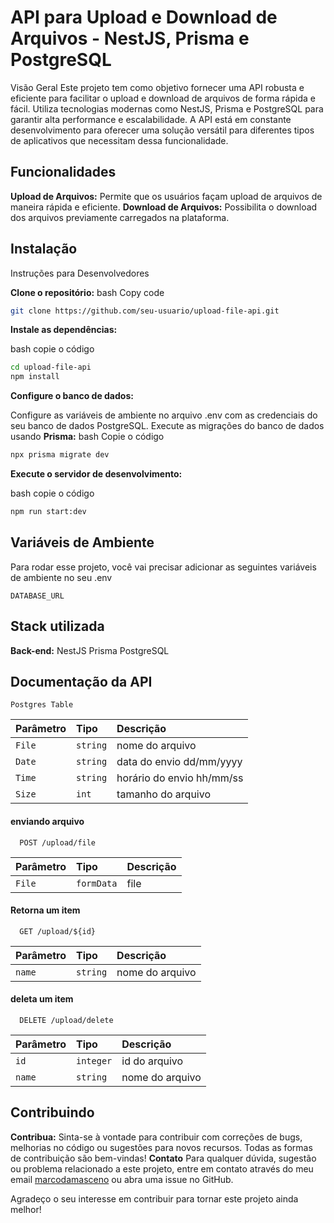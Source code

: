 
# API para Upload e Download de Arquivos - NestJS, Prisma e PostgreSQL

Visão Geral
Este projeto tem como objetivo fornecer uma API robusta e eficiente para facilitar o upload e download de arquivos de forma rápida e fácil. Utiliza tecnologias modernas como NestJS, Prisma e PostgreSQL para garantir alta performance e escalabilidade. A API está em constante desenvolvimento para oferecer uma solução versátil para diferentes tipos de aplicativos que necessitam dessa funcionalidade.


## Funcionalidades

**Upload de Arquivos:**  Permite que os usuários façam upload de arquivos de maneira rápida e eficiente.
**Download de Arquivos:**  Possibilita o download dos arquivos previamente carregados na plataforma.


## Instalação

Instruções para Desenvolvedores

**Clone o repositório:**
bash
Copy code
``` bash
git clone https://github.com/seu-usuario/upload-file-api.git
```
**Instale as dependências:**

bash
copie o código

``` bash
cd upload-file-api
npm install
```
**Configure o banco de dados:**

Configure as variáveis de ambiente no arquivo .env com as credenciais do seu banco de dados PostgreSQL.
Execute as migrações do banco de dados usando 
**Prisma:**
bash
Copie o código

```bash
npx prisma migrate dev
```
**Execute o servidor de desenvolvimento:**

bash
copie o código 
```bash
npm run start:dev
```
## Variáveis de Ambiente

Para rodar esse projeto, você vai precisar adicionar as seguintes variáveis de ambiente no seu .env


`DATABASE_URL`


## Stack utilizada

**Back-end:** NestJS
Prisma
PostgreSQL


## Documentação da API

```Postgres Table```

| Parâmetro   | Tipo       | Descrição                           |
| :---------- | :--------- | :---------------------------------- |
| `File` | `string` | nome do arquivo |
| `Date` | `string` | data do envio dd/mm/yyyy |
| `Time` | `string` | horário do envio hh/mm/ss |
| `Size` | `int` | tamanho do arquivo |


#### enviando arquivo

```http
  POST /upload/file
```

| Parâmetro   | Tipo       | Descrição                           |
| :---------- | :--------- | :---------------------------------- |
| `File` | `formData` | file |

#### Retorna um item

```http
  GET /upload/${id}
```

| Parâmetro   | Tipo       | Descrição                                   |
| :---------- | :--------- | :------------------------------------------ |
| `name`      | `string` | nome do arquivo |

#### deleta um item

```http
  DELETE /upload/delete
```

| Parâmetro   | Tipo       | Descrição                                   |
| :---------- | :--------- | :------------------------------------------ |
| `id`      | `integer` | id do arquivo |
| `name`      | `string` | nome do arquivo |


## Contribuindo

**Contribua:** Sinta-se à vontade para contribuir com correções de bugs, melhorias no código ou sugestões para novos recursos. Todas as formas de contribuição são bem-vindas!
**Contato**
Para qualquer dúvida, sugestão ou problema relacionado a este projeto, entre em contato através do meu email 
[marcodamasceno](mailto:marcodamasceno0101@outlook.com)
 ou abra uma issue no GitHub.

Agradeço o seu interesse em contribuir para tornar este projeto ainda melhor!
